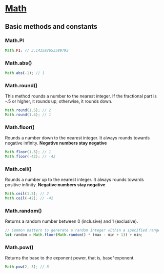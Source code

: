 # [Math](https://developer.mozilla.org/en-US/docs/Web/JavaScript/Reference/Global_Objects/Math)

## Basic methods and constants

### Math.PI

```js
Math.PI; // 3.141592653589793
```

### Math.abs()

```js
Math.abs(-1); // 1
```

### Math.round()

This method rounds a number to the nearest integer. If the fractional part is -.5 or higher, it rounds up; otherwise, it rounds down.

```js
Math.round(1.5); // 2
Math.round(1.4); // 1
```

### Math.floor()

Rounds a number down to the nearest integer. It always rounds towards negative infinity. **Negative numbers stay negative**

```js
Math.floor(1.5); // 1
Math.floor(-42); // -42
```

### Math.ceil()

Rounds a number up to the nearest integer. It always rounds towards positive infinity. **Negative numbers stay negative**

```js
Math.ceil(1.5); // 2
Math.ceil(-42); // -42
```

### Math.random()

Returns a random number between 0 (inclusive) and 1 (exclusive).

```js
// Common pattern to generate a random integer within a specified range [min, max]
let random = Math.floor(Math.random() * (max - min + 1)) + min;
```

### Math.pow()

Returns the base to the exponent power, that is, base^exponent.

```js
Math.pow(2, 3); // 8
```
